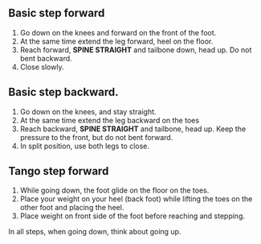 ## Basic step forward

1. Go down on the knees and forward on the front of the foot.
1. At the same time extend the leg forward, heel on the floor.
2. Reach forward, **SPINE STRAIGHT** and tailbone down, head up.
   Do not bent backward.
3. Close slowly.

## Basic step backward.

1. Go down on the knees, and stay straight.
1. At the same time extend the leg backward on the toes
2. Reach backward, **SPINE STRAIGHT** and tailbone, head up.
   Keep the pressure to the front, but do not bent forward.
3. In split position, use both legs to close.

## Tango step forward

1. While going down, the foot glide on the floor on the toes.
2. Place your weight on your heel (back foot) while lifting the toes on the other foot and placing the heel.
3. Place weight on front side of the foot before reaching and stepping.

In all steps, when going down, think about going up.
